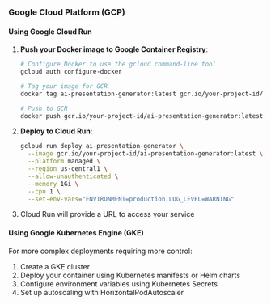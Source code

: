 ### Google Cloud Platform (GCP)

#### Using Google Cloud Run

1. **Push your Docker image to Google Container Registry**:
   ```bash
   # Configure Docker to use the gcloud command-line tool
   gcloud auth configure-docker
   
   # Tag your image for GCR
   docker tag ai-presentation-generator:latest gcr.io/your-project-id/ai-presentation-generator:latest
   
   # Push to GCR
   docker push gcr.io/your-project-id/ai-presentation-generator:latest
   ```

2. **Deploy to Cloud Run**:
   ```bash
   gcloud run deploy ai-presentation-generator \
     --image gcr.io/your-project-id/ai-presentation-generator:latest \
     --platform managed \
     --region us-central1 \
     --allow-unauthenticated \
     --memory 1Gi \
     --cpu 1 \
     --set-env-vars="ENVIRONMENT=production,LOG_LEVEL=WARNING"
   ```

3. Cloud Run will provide a URL to access your service

#### Using Google Kubernetes Engine (GKE)

For more complex deployments requiring more control:

1. Create a GKE cluster
2. Deploy your container using Kubernetes manifests or Helm charts
3. Configure environment variables using Kubernetes Secrets
4. Set up autoscaling with HorizontalPodAutoscaler


